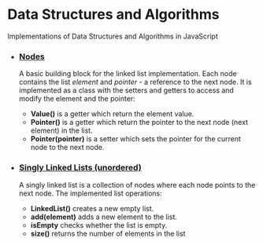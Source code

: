# Data Structures and Algorithms
Implementations of  Data Structures and Algorithms in JavaScript

<ul>
<li>
<h3><a href="https://github.com/psitronic/Data-Structures-and-Algorithms-in-JS/tree/master/Linked%20Lists">Nodes</a></h3>
<p>
A basic building block for the linked list implementation. Each node contains the list <i>element</i> and <i>pointer</i> - a reference to the next node. It is implemented as a class with the setters and getters to access and modify the element and the pointer:
<ul>
<li><b>Value()</b> is a getter which return the element value.</li> 
<li><b>Pointer()</b> is a getter which return the pointer to the next node (next element) in the list.</li>
<li><b>Pointer(pointer)</b> is a setter which sets the pointer for the current node to the next node.</li>
</ul>
</p>
</li>
<li>
<h3><a href="https://github.com/psitronic/Data-Structures-and-Algorithms-in-JS/tree/master/Linked%20Lists">Singly Linked Lists (unordered)</a></h3>
<p>A singly linked list is a collection of nodes where each node points to the next node. The implemented list operations:
<ul>
<li><b>LinkedList()</b> creates a new empty list.</li>
<li><b>add(element)</b> adds a new element to the list.</li>
<li><b>isEmpty</b> checks whether the list is empty.</li>
<li><b>size()</b> returns the number of elements in the list</li>
</ul>
</li>
</ul>